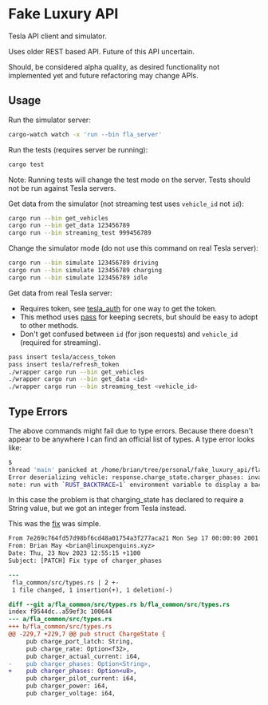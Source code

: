 # Fake Luxury API

Tesla API client and simulator.

Uses older REST based API. Future of this API uncertain.

Should, be considered alpha quality, as desired functionality not
implemented yet and future refactoring may change APIs.

## Usage

Run the simulator server:

```sh
cargo-watch watch -x 'run --bin fla_server'
```

Run the tests (requires server be running):

```sh
cargo test
```

Note: Running tests will change the test mode on the server. Tests should not be run against Tesla servers.

Get data from the simulator (not streaming test uses `vehicle_id` not `id`):

```sh
cargo run --bin get_vehicles
cargo run --bin get_data 123456789
cargo run --bin streaming_test 999456789
```

Change the simulator mode (do not use this command on real Tesla server):

```sh
cargo run --bin simulate 123456789 driving
cargo run --bin simulate 123456789 charging
cargo run --bin simulate 123456789 idle
```

Get data from real Tesla server:

* Requires token, see [tesla_auth](https://github.com/adriankumpf/tesla_auth) for one way to get the token.
* This method uses [pass](https://www.passwordstore.org/) for keeping secrets, but should be easy to adopt to other methods.
* Don't get confused between `id` (for json requests) and `vehicle_id` (required for streaming).

```sh
pass insert tesla/access_token
pass insert tesla/refresh_token
./wrapper cargo run --bin get_vehicles
./wrapper cargo run --bin get_data <id>
./wrapper cargo run --bin streaming_test <vehicle_id>
```

## Type Errors

The above commands might fail due to type errors. Because there doesn't appear to be anywhere I can find an official list of types. A type error looks like:

```sh
$
thread 'main' panicked at /home/brian/tree/personal/fake_luxury_api/fla_client/src/lib.rs:353:17:
Error deserializing vehicle: response.charge_state.charger_phases: invalid type: integer `1`, expected a string at line 1 column 984
note: run with `RUST_BACKTRACE=1` environment variable to display a backtrace
```

In this case the problem is that charging_state has declared to require a String value, but we got an integer from Tesla instead.

This was the [fix](https://github.com/brianmay/fake_luxary_api/commit/7e269c764fd57d98bf6cd48a01754a3f277aca21) was simple.

```diff
From 7e269c764fd57d98bf6cd48a01754a3f277aca21 Mon Sep 17 00:00:00 2001
From: Brian May <brian@linuxpenguins.xyz>
Date: Thu, 23 Nov 2023 12:55:15 +1100
Subject: [PATCH] Fix type of charger_phases

---
 fla_common/src/types.rs | 2 +-
 1 file changed, 1 insertion(+), 1 deletion(-)

diff --git a/fla_common/src/types.rs b/fla_common/src/types.rs
index f9544dc..a59ef3c 100644
--- a/fla_common/src/types.rs
+++ b/fla_common/src/types.rs
@@ -229,7 +229,7 @@ pub struct ChargeState {
     pub charge_port_latch: String,
     pub charge_rate: Option<f32>,
     pub charger_actual_current: i64,
-    pub charger_phases: Option<String>,
+    pub charger_phases: Option<u8>,
     pub charger_pilot_current: i64,
     pub charger_power: i64,
     pub charger_voltage: i64,
```
